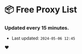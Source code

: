 # :package: Free Proxy List
### Updated every 15 minutes.

- Last updated: `2024-05-06 12:45`

:heart:
